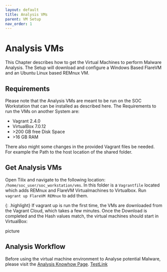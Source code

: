 ```yaml
---
layout: default
title: Analysis VMs
parent: VM Setup
nav_order: 1
---
```


# Analysis VMs

This Chapter describes how to get the Virtual Machines to perform Malware Analysis.
The Setup will download and configure a Windows Based FlareVM and an Ubuntu Linux based REMnux VM.

## Requirements

Please note that the Analysis VMs are meant to be run on the SOC Workstation that can be installed as described here.
The Requirements to run the VMs on another System are:

- Vagrant 2.4.0
- VirtualBox 7.0.12
- \>200 GB free Disk Space
- \>16 GB RAM

There also might some changes in the provided Vagrant files be needed. For example the Path to the host location of the shared folder.

## Get Analysis VMs

Open Tilix and navigate to the following location: `/home/soc_user/soc_workstation/vms`.
In this folder is a `Vagrantfile` located which adds REMnux and FlareVM Virtualmachines to Virtualbox. Run `vagrant up FlareVM REMnux` to add them.

{: .highlight}
If vagrant up is run the first time, the VMs are downloaded from the Vagrant Cloud, which takes a few minutes.
Once the Download is completed and the Hash values match, the virtual machines should start in VirtualBox:

picture

## Analysis Workflow

Before using the virtual machine environment to Analyse potential Malware, please visit the [Analysis Knowhow Page](../analysis_knowhow/analysis_knowhow.md).
[TestLink](/docs/analysis_knowhow)
